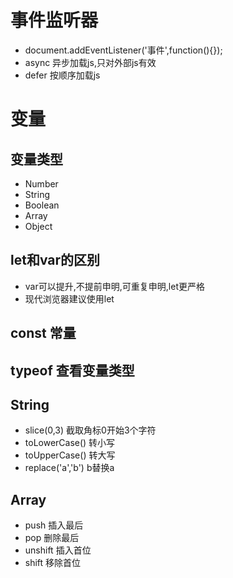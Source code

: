 # 事件监听器
- document.addEventListener('事件',function(){});
- async 异步加载js,只对外部js有效 
- defer 按顺序加载js
# 变量
## 变量类型
- Number
- String
- Boolean
- Array
- Object
## let和var的区别
- var可以提升,不提前申明,可重复申明,let更严格
- 现代浏览器建议使用let
## const 常量
## typeof 查看变量类型
## String
- slice(0,3) 截取角标0开始3个字符
- toLowerCase() 转小写
- toUpperCase() 转大写
- replace('a','b') b替换a
## Array
- push 插入最后
- pop 删除最后
- unshift 插入首位
- shift 移除首位


